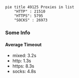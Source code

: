 
```mermaid
pie title 49125 Proxies in list
    "HTTP" : 21510
    "HTTPS": 5795
    "SOCKS" : 26973
```

### Some Info
#### Average Timeout

- mixed: 3.2s
- http: 1.3s
- https: 8.3s
- socks: 4.8s